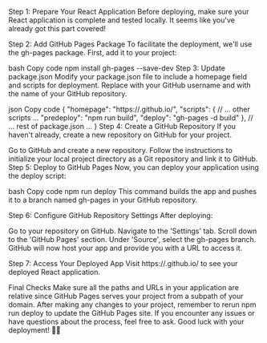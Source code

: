Step 1: Prepare Your React Application
Before deploying, make sure your React application is complete and tested locally. It seems like you've already got this part covered!

Step 2: Add GitHub Pages Package
To facilitate the deployment, we'll use the gh-pages package. First, add it to your project:

bash
Copy code
npm install gh-pages --save-dev
Step 3: Update package.json
Modify your package.json file to include a homepage field and scripts for deployment. Replace <username> with your GitHub username and <repository-name> with the name of your GitHub repository.

json
Copy code
{
"homepage": "https://<username>.github.io/<repository-name>",
"scripts": {
// ... other scripts ...
"predeploy": "npm run build",
"deploy": "gh-pages -d build"
},
// ... rest of package.json ...
}
Step 4: Create a GitHub Repository
If you haven't already, create a new repository on GitHub for your project.

Go to GitHub and create a new repository.
Follow the instructions to initialize your local project directory as a Git repository and link it to GitHub.
Step 5: Deploy to GitHub Pages
Now, you can deploy your application using the deploy script:

bash
Copy code
npm run deploy
This command builds the app and pushes it to a branch named gh-pages in your GitHub repository.

Step 6: Configure GitHub Repository Settings
After deploying:

Go to your repository on GitHub.
Navigate to the 'Settings' tab.
Scroll down to the 'GitHub Pages' section.
Under 'Source', select the gh-pages branch.
GitHub will now host your app and provide you with a URL to access it.

Step 7: Access Your Deployed App
Visit https://<username>.github.io/<repository-name> to see your deployed React application.

Final Checks
Make sure all the paths and URLs in your application are relative since GitHub Pages serves your project from a subpath of your domain.
After making any changes to your project, remember to rerun npm run deploy to update the GitHub Pages site.
If you encounter any issues or have questions about the process, feel free to ask. Good luck with your deployment! 🚀🌐

